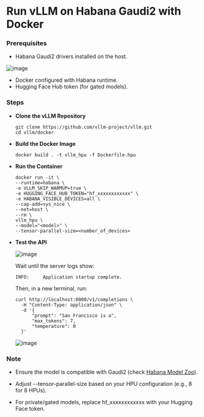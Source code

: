 # Run vLLM on Habana Gaudi2 with Docker

### Prerequisites
- Habana Gaudi2 drivers installed on the host.

![image](https://github.com/user-attachments/assets/fec852b7-cb72-4233-bb6b-d8294ce142b8)

  
- Docker configured with Habana runtime.
- Hugging Face Hub token (for gated models).

### Steps

- **Clone the vLLM Repository**
  
  ```
  git clone https://github.com/vllm-project/vllm.git
  cd vllm/docker
  ```
  
- **Build the Docker Image**

  ```
  docker build . -t vllm_hpu -f Dockerfile.hpu
  ```
  
- **Run the Container**
  
  ```
  docker run -it \
  --runtime=habana \
  -e VLLM_SKIP_WARMUP=true \
  -e HUGGING_FACE_HUB_TOKEN="hf_xxxxxxxxxxxx" \
  -e HABANA_VISIBLE_DEVICES=all \
  --cap-add=sys_nice \
  --net=host \
  --rm \
  vllm_hpu \
  --model="<model>" \
  --tensor-parallel-size=<number_of_devices>
  ```

- **Test the API**
  
  ![image](https://github.com/user-attachments/assets/bf397d7c-413a-4a27-90f1-d9a5dec11002)
  

  Wait until the server logs show:
  ```
  INFO:     Application startup complete.
  ```

  Then, in a new terminal, run:

  ```
  curl http://localhost:8000/v1/completions \
    -H "Content-Type: application/json" \
    -d '{
        "prompt": "San Francisco is a",
        "max_tokens": 7,
        "temperature": 0
    }'
  ```

  ![image](https://github.com/user-attachments/assets/1cf5f2d6-51dd-442a-8ae0-c23ac147d913)


### Note

- Ensure the model is compatible with Gaudi2 (check [Habana Model Zoo](https://github.com/huggingface/optimum-habana/tree/main?tab=readme-ov-file#validated-models)).

- Adjust --tensor-parallel-size based on your HPU configuration (e.g., 8 for 8 HPUs).

- For private/gated models, replace hf_xxxxxxxxxxxx with your Hugging Face token.


